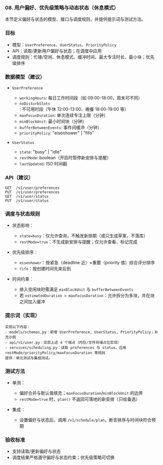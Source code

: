 ### 08. 用户偏好、优先级策略与动态状态（休息模式）

本节定义偏好与状态的模型、接口与调度规则，并提供提示词与测试方法。

### 目标

- 模型：`UserPreference`、`UserStatus`、`PriorityPolicy`
- API：读取/更新用户偏好与状态；在调度中应用
- 调度规则：忙碌/空闲、休息模式、缓冲时间、最大专注时长、最小块；优先级排序

### 数据模型（建议）

- `UserPreference`
  - `workingHours`: 每日工作时间段（如 09:00-18:00，周末可不同）
  - `noDisturbSlots`: 不可用时段（午休 12:00-13:00、晚餐 18:00-19:00 等）
  - `maxFocusDuration`: 单次连续专注上限（分钟）
  - `minBlockUnit`: 最小时间块（分钟）
  - `bufferBetweenEvents`: 事件间缓冲（分钟）
  - `priorityPolicy`: "eisenhower" | "fifo"

- `UserStatus`
  - `state`: "busy" | "idle"
  - `restMode`: boolean（开启时暂停新安排与提醒）
  - `lastUpdated`: ISO 时间戳

### API（建议）

```
GET  /v1/user/preferences
PUT  /v1/user/preferences
GET  /v1/user/status
PUT  /v1/user/status
```

### 调度与状态规则

- 状态影响：
  - `state=busy`：仅允许查询，不触发新排期（或只生成草案，不落库）
  - `restMode=true`：不生成新安排与提醒；仅允许查看、标记完成

- 优先级排序：
  - `eisenhower`：按紧急（deadline 近）×重要（priority 值）综合评分排序
  - `fifo`：按创建时间先来后到

- 时间约束：
  - 排入空闲块时需满足 `minBlockUnit` 与 `bufferBetweenEvents`
  - 若 `estimatedDuration > maxFocusDuration`：允许拆分为多块，并在块之间加入缓冲

### 提示词（实现）

```
实现以下内容：
- models/schemas.py：新增 UserPreference, UserStatus, PriorityPolicy；补充示例
- api/v1/user.py：实现上述 4 个端点（内存/文件存储占位实现）
- services/scheduling.py：读取 preferences 与 status，应用 restMode/priorityPolicy/maxFocusDuration 等规则
提供：单元测试与集成测试。
```

### 测试方法

- 单测：
  - 偏好合并与默认值填充；`maxFocusDuration`/`minBlockUnit` 的边界
  - `restMode=true` 时，`plan()` 不返回可落地的新安排（只给备选）

- 集成：
  - 设置偏好与状态后，调用 `/v1/schedule/plan`，断言排序与时间块符合预期

### 验收标准

- 支持读取/更新偏好与状态
- 调度结果严格遵守偏好与状态约束；优先级策略可切换


